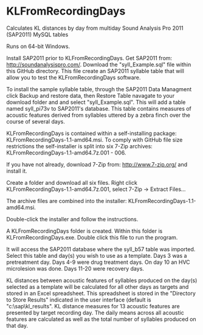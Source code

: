 # KLFromRecordingDays
Calculates KL distances by day from multiday Sound Analysis Pro 2011 (SAP2011) MySQL tables

Runs on 64-bit Windows.

Install SAP2011 prior to KLFromRecordingDays. Get SAP2011 from: http://soundanalysispro.com/. Download the "syll_Example.sql" file within this GitHub directory. This file create an SAP2011 syllable table that will allow you to test the KLFromRecordingDays software.

To install the sample syllable table, through the SAP2011 Data Managment click Backup and restore data, then Restore Table navagate to your download folder and and select "syll_Example.sql". This will add a table named syll_pi73v to SAP2011's database. This table contains measures of acoustic features derived from syllables uttered by a zebra finch over the course of several days.

KLFromRecordingDays is contained within a self-installing package: KLFromRecordingDays-1.1-amd64.msi. To comply with GitHub file size restrictions the self-installer is split into six 7-Zip archives: KLFromRecordingDays-1.1-amd64.7z.001 - 006. 

If you have not already, download 7-Zip from: http://www.7-zip.org/ and install it.

Create a folder and download all six files. Right click KLFromRecordingDays-1.1-amd64.7z.001, select 7-Zip -> Extract Files...

The archive files are combined into the installer: KLFromRecordingDays-1.1-amd64.msi.

Double-click the installer and follow the instructions. 

A KLFromRecordingDays folder is created. Within this folder is KLFromRecordingDays.exe. Double click this file to run the program.

It will access the SAP2011 database where the syll_b57 table was imported. Select this table and day(s) you wish to use as a template. Days 3 was a pretreatment day. Days 4-9 were drug treatment days. On day 10 an HVC microlesion was done. Days 11-20 were recovery days.

KL distances between acoustic features of syllables produced on the day(s) selected as a template will be calculated for all other days as targets and stored in an Excel spreadsheet. This spreadsheet is stored in the "Directory to Store Results" indicated in the user interface (default is "c:\sap\kl_results". KL distance measures for 13 acoustic features are presented by target recording day. The daily means across all acoustic features are calculated as well as the total number of syllables produced on that day.






